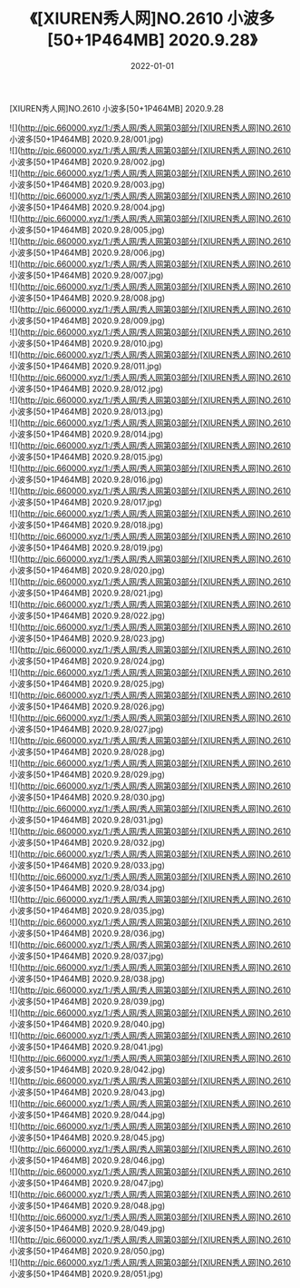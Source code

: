 ﻿---
layout: post
title:  《[XIUREN秀人网]NO.2610 小波多[50+1P464MB] 2020.9.28》
date:   2022-01-01
img: http://pic.660000.xyz/1:/秀人网/秀人网第03部分/[XIUREN秀人网]NO.2610 小波多[50+1P464MB] 2020.9.28/000.jpg
categories: [美女, 清纯, 唯美]
---

[XIUREN秀人网]NO.2610 小波多[50+1P464MB] 2020.9.28

 ![](http://pic.660000.xyz/1:/秀人网/秀人网第03部分/[XIUREN秀人网]NO.2610 小波多[50+1P464MB] 2020.9.28/001.jpg) <br>![](http://pic.660000.xyz/1:/秀人网/秀人网第03部分/[XIUREN秀人网]NO.2610 小波多[50+1P464MB] 2020.9.28/002.jpg) <br>![](http://pic.660000.xyz/1:/秀人网/秀人网第03部分/[XIUREN秀人网]NO.2610 小波多[50+1P464MB] 2020.9.28/003.jpg) <br>![](http://pic.660000.xyz/1:/秀人网/秀人网第03部分/[XIUREN秀人网]NO.2610 小波多[50+1P464MB] 2020.9.28/004.jpg) <br>![](http://pic.660000.xyz/1:/秀人网/秀人网第03部分/[XIUREN秀人网]NO.2610 小波多[50+1P464MB] 2020.9.28/005.jpg) <br>![](http://pic.660000.xyz/1:/秀人网/秀人网第03部分/[XIUREN秀人网]NO.2610 小波多[50+1P464MB] 2020.9.28/006.jpg) <br>![](http://pic.660000.xyz/1:/秀人网/秀人网第03部分/[XIUREN秀人网]NO.2610 小波多[50+1P464MB] 2020.9.28/007.jpg) <br>![](http://pic.660000.xyz/1:/秀人网/秀人网第03部分/[XIUREN秀人网]NO.2610 小波多[50+1P464MB] 2020.9.28/008.jpg) <br>![](http://pic.660000.xyz/1:/秀人网/秀人网第03部分/[XIUREN秀人网]NO.2610 小波多[50+1P464MB] 2020.9.28/009.jpg) <br>![](http://pic.660000.xyz/1:/秀人网/秀人网第03部分/[XIUREN秀人网]NO.2610 小波多[50+1P464MB] 2020.9.28/010.jpg) <br>![](http://pic.660000.xyz/1:/秀人网/秀人网第03部分/[XIUREN秀人网]NO.2610 小波多[50+1P464MB] 2020.9.28/011.jpg) <br>![](http://pic.660000.xyz/1:/秀人网/秀人网第03部分/[XIUREN秀人网]NO.2610 小波多[50+1P464MB] 2020.9.28/012.jpg) <br>![](http://pic.660000.xyz/1:/秀人网/秀人网第03部分/[XIUREN秀人网]NO.2610 小波多[50+1P464MB] 2020.9.28/013.jpg) <br>![](http://pic.660000.xyz/1:/秀人网/秀人网第03部分/[XIUREN秀人网]NO.2610 小波多[50+1P464MB] 2020.9.28/014.jpg) <br>![](http://pic.660000.xyz/1:/秀人网/秀人网第03部分/[XIUREN秀人网]NO.2610 小波多[50+1P464MB] 2020.9.28/015.jpg) <br>![](http://pic.660000.xyz/1:/秀人网/秀人网第03部分/[XIUREN秀人网]NO.2610 小波多[50+1P464MB] 2020.9.28/016.jpg) <br>![](http://pic.660000.xyz/1:/秀人网/秀人网第03部分/[XIUREN秀人网]NO.2610 小波多[50+1P464MB] 2020.9.28/017.jpg) <br>![](http://pic.660000.xyz/1:/秀人网/秀人网第03部分/[XIUREN秀人网]NO.2610 小波多[50+1P464MB] 2020.9.28/018.jpg) <br>![](http://pic.660000.xyz/1:/秀人网/秀人网第03部分/[XIUREN秀人网]NO.2610 小波多[50+1P464MB] 2020.9.28/019.jpg) <br>![](http://pic.660000.xyz/1:/秀人网/秀人网第03部分/[XIUREN秀人网]NO.2610 小波多[50+1P464MB] 2020.9.28/020.jpg) <br>![](http://pic.660000.xyz/1:/秀人网/秀人网第03部分/[XIUREN秀人网]NO.2610 小波多[50+1P464MB] 2020.9.28/021.jpg) <br>![](http://pic.660000.xyz/1:/秀人网/秀人网第03部分/[XIUREN秀人网]NO.2610 小波多[50+1P464MB] 2020.9.28/022.jpg) <br>![](http://pic.660000.xyz/1:/秀人网/秀人网第03部分/[XIUREN秀人网]NO.2610 小波多[50+1P464MB] 2020.9.28/023.jpg) <br>![](http://pic.660000.xyz/1:/秀人网/秀人网第03部分/[XIUREN秀人网]NO.2610 小波多[50+1P464MB] 2020.9.28/024.jpg) <br>![](http://pic.660000.xyz/1:/秀人网/秀人网第03部分/[XIUREN秀人网]NO.2610 小波多[50+1P464MB] 2020.9.28/025.jpg) <br>![](http://pic.660000.xyz/1:/秀人网/秀人网第03部分/[XIUREN秀人网]NO.2610 小波多[50+1P464MB] 2020.9.28/026.jpg) <br>![](http://pic.660000.xyz/1:/秀人网/秀人网第03部分/[XIUREN秀人网]NO.2610 小波多[50+1P464MB] 2020.9.28/027.jpg) <br>![](http://pic.660000.xyz/1:/秀人网/秀人网第03部分/[XIUREN秀人网]NO.2610 小波多[50+1P464MB] 2020.9.28/028.jpg) <br>![](http://pic.660000.xyz/1:/秀人网/秀人网第03部分/[XIUREN秀人网]NO.2610 小波多[50+1P464MB] 2020.9.28/029.jpg) <br>![](http://pic.660000.xyz/1:/秀人网/秀人网第03部分/[XIUREN秀人网]NO.2610 小波多[50+1P464MB] 2020.9.28/030.jpg) <br>![](http://pic.660000.xyz/1:/秀人网/秀人网第03部分/[XIUREN秀人网]NO.2610 小波多[50+1P464MB] 2020.9.28/031.jpg) <br>![](http://pic.660000.xyz/1:/秀人网/秀人网第03部分/[XIUREN秀人网]NO.2610 小波多[50+1P464MB] 2020.9.28/032.jpg) <br>![](http://pic.660000.xyz/1:/秀人网/秀人网第03部分/[XIUREN秀人网]NO.2610 小波多[50+1P464MB] 2020.9.28/033.jpg) <br>![](http://pic.660000.xyz/1:/秀人网/秀人网第03部分/[XIUREN秀人网]NO.2610 小波多[50+1P464MB] 2020.9.28/034.jpg) <br>![](http://pic.660000.xyz/1:/秀人网/秀人网第03部分/[XIUREN秀人网]NO.2610 小波多[50+1P464MB] 2020.9.28/035.jpg) <br>![](http://pic.660000.xyz/1:/秀人网/秀人网第03部分/[XIUREN秀人网]NO.2610 小波多[50+1P464MB] 2020.9.28/036.jpg) <br>![](http://pic.660000.xyz/1:/秀人网/秀人网第03部分/[XIUREN秀人网]NO.2610 小波多[50+1P464MB] 2020.9.28/037.jpg) <br>![](http://pic.660000.xyz/1:/秀人网/秀人网第03部分/[XIUREN秀人网]NO.2610 小波多[50+1P464MB] 2020.9.28/038.jpg) <br>![](http://pic.660000.xyz/1:/秀人网/秀人网第03部分/[XIUREN秀人网]NO.2610 小波多[50+1P464MB] 2020.9.28/039.jpg) <br>![](http://pic.660000.xyz/1:/秀人网/秀人网第03部分/[XIUREN秀人网]NO.2610 小波多[50+1P464MB] 2020.9.28/040.jpg) <br>![](http://pic.660000.xyz/1:/秀人网/秀人网第03部分/[XIUREN秀人网]NO.2610 小波多[50+1P464MB] 2020.9.28/041.jpg) <br>![](http://pic.660000.xyz/1:/秀人网/秀人网第03部分/[XIUREN秀人网]NO.2610 小波多[50+1P464MB] 2020.9.28/042.jpg) <br>![](http://pic.660000.xyz/1:/秀人网/秀人网第03部分/[XIUREN秀人网]NO.2610 小波多[50+1P464MB] 2020.9.28/043.jpg) <br>![](http://pic.660000.xyz/1:/秀人网/秀人网第03部分/[XIUREN秀人网]NO.2610 小波多[50+1P464MB] 2020.9.28/044.jpg) <br>![](http://pic.660000.xyz/1:/秀人网/秀人网第03部分/[XIUREN秀人网]NO.2610 小波多[50+1P464MB] 2020.9.28/045.jpg) <br>![](http://pic.660000.xyz/1:/秀人网/秀人网第03部分/[XIUREN秀人网]NO.2610 小波多[50+1P464MB] 2020.9.28/046.jpg) <br>![](http://pic.660000.xyz/1:/秀人网/秀人网第03部分/[XIUREN秀人网]NO.2610 小波多[50+1P464MB] 2020.9.28/047.jpg) <br>![](http://pic.660000.xyz/1:/秀人网/秀人网第03部分/[XIUREN秀人网]NO.2610 小波多[50+1P464MB] 2020.9.28/048.jpg) <br>![](http://pic.660000.xyz/1:/秀人网/秀人网第03部分/[XIUREN秀人网]NO.2610 小波多[50+1P464MB] 2020.9.28/049.jpg) <br>![](http://pic.660000.xyz/1:/秀人网/秀人网第03部分/[XIUREN秀人网]NO.2610 小波多[50+1P464MB] 2020.9.28/050.jpg) <br>![](http://pic.660000.xyz/1:/秀人网/秀人网第03部分/[XIUREN秀人网]NO.2610 小波多[50+1P464MB] 2020.9.28/051.jpg) <br>